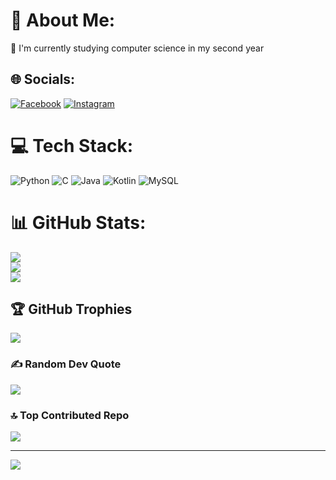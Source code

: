 # 💫 About Me:
🌱 I'm currently studying computer science in my second year


## 🌐 Socials:
[![Facebook](https://img.shields.io/badge/Facebook-%231877F2.svg?logo=Facebook&logoColor=white)](https://facebook.com/kyneneky) [![Instagram](https://img.shields.io/badge/Instagram-%23E4405F.svg?logo=Instagram&logoColor=white)](https://instagram.com/kyneneky) 

# 💻 Tech Stack:
![Python](https://img.shields.io/badge/python-3670A0?style=for-the-badge&logo=python&logoColor=ffdd54) ![C](https://img.shields.io/badge/c-%2300599C.svg?style=for-the-badge&logo=c&logoColor=white) ![Java](https://img.shields.io/badge/java-%23ED8B00.svg?style=for-the-badge&logo=openjdk&logoColor=white) ![Kotlin](https://img.shields.io/badge/kotlin-%237F52FF.svg?style=for-the-badge&logo=kotlin&logoColor=white) ![MySQL](https://img.shields.io/badge/mysql-4479A1.svg?style=for-the-badge&logo=mysql&logoColor=white)
# 📊 GitHub Stats:
![](https://github-readme-stats.vercel.app/api?username=kyne0328&theme=dark&hide_border=false&include_all_commits=true&count_private=true)<br/>
![](https://github-readme-streak-stats.herokuapp.com/?user=kyne0328&theme=dark&hide_border=false)<br/>
![](https://github-readme-stats.vercel.app/api/top-langs/?username=kyne0328&theme=dark&hide_border=false&include_all_commits=true&count_private=true&layout=compact)

## 🏆 GitHub Trophies
![](https://github-profile-trophy.vercel.app/?username=kyne0328&theme=radical&no-frame=false&no-bg=true&margin-w=4)

### ✍️ Random Dev Quote
![](https://quotes-github-readme.vercel.app/api?type=horizontal&theme=radical)

### 🔝 Top Contributed Repo
![](https://github-contributor-stats.vercel.app/api?username=kyne0328&limit=5&theme=dark&combine_all_yearly_contributions=true)

---
[![](https://visitcount.itsvg.in/api?id=kyne0328&icon=0&color=0)](https://visitcount.itsvg.in)
